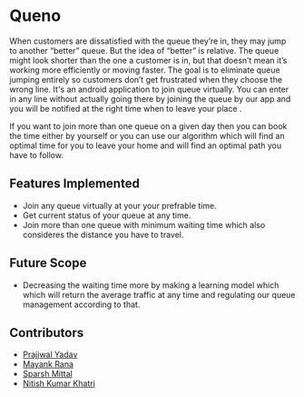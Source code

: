# Queno
When customers are dissatisfied with the queue they’re in, they may jump to another “better” queue. But the idea of “better” is relative. The queue might look shorter than the one a customer is in, but that doesn’t mean it’s working more efficiently or moving faster. The goal is to eliminate queue jumping entirely so customers don’t get frustrated when they choose the wrong line.
It's an android application to join queue virtually. You can enter in any line without actually going there by joining the queue by our app and you will be notified at the right time when to leave your place .

If you want to join more than one queue on a given day then you can book the time either by yourself or you can use our algorithm which will find an optimal time for you to leave your home and will find an optimal path you have to follow.

## Features Implemented
* Join any queue virtually at your your prefrable time.
* Get current status of your queue at any time.
* Join more than one queue with minimum waiting time which also consideres the distance you have to travel.

## Future Scope
* Decreasing the waiting time more by making a learning model which which will return the average traffic at any time and regulating our queue management according to that.

## Contributors
* [Prajjwal Yadav](https://github.com/prajjyadav) 
* [Mayank Rana](https://github.com/mayankrana1)
* [Sparsh Mittal](https://github.com/MrSparsh)
* [Nitish Kumar Khatri](https://github.com/nitishkhatri161)
